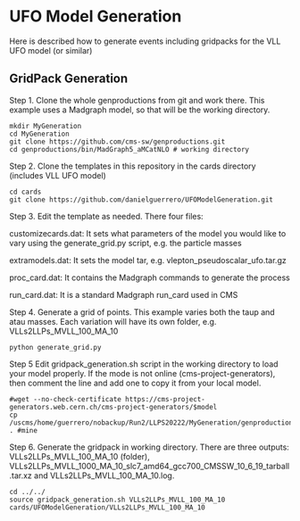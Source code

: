# UFO Model Generation

Here is described how to generate events including gridpacks for the VLL UFO model (or similar)

## GridPack Generation

Step 1. Clone the whole genproductions from git and work there. This example uses a Madgraph model, so that will be the working directory.
```
mkdir MyGeneration
cd MyGeneration
git clone https://github.com/cms-sw/genproductions.git
cd genproductions/bin/MadGraph5_aMCatNLO # working directory
```

Step 2. Clone the templates in this repository in the cards directory (includes VLL UFO model)
```
cd cards
git clone https://github.com/danielguerrero/UFOModelGeneration.git
```

Step 3. Edit the template as needed. There four files:

customizecards.dat: It sets what parameters of the model you would like to vary using the generate_grid.py script, e.g. the particle masses

extramodels.dat: It sets the model tar, e.g. vlepton_pseudoscalar_ufo.tar.gz

proc_card.dat: It contains the Madgraph commands to generate the process

run_card.dat: It is a standard Madgraph run_card used in CMS

Step 4. Generate a grid of points. This example varies both the taup and atau masses. Each variation will have its own folder, e.g. VLLs2LLPs_MVLL_100_MA_10

```
python generate_grid.py
```

Step 5 Edit gridpack_generation.sh script in the working directory to load your model properly. If the mode is not online (cms-project-generators), then comment the line and add one to copy it from your local model.
```
#wget --no-check-certificate https://cms-project-generators.web.cern.ch/cms-project-generators/$model
cp /uscms/home/guerrero/nobackup/Run2/LLPS20222/MyGeneration/genproductions/bin/MadGraph5_aMCatNLO/cards/UFOModelGeneration/$model . #mine
```

Step 6. Generate the gridpack in working directory. There are three outputs: VLLs2LLPs_MVLL_100_MA_10 (folder), VLLs2LLPs_MVLL_1000_MA_10_slc7_amd64_gcc700_CMSSW_10_6_19_tarball.tar.xz and VLLs2LLPs_MVLL_100_MA_10.log.
```
cd ../../
source gridpack_generation.sh VLLs2LLPs_MVLL_100_MA_10 cards/UFOModelGeneration/VLLs2LLPs_MVLL_100_MA_10
```

